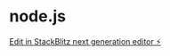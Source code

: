 # node.js

[Edit in StackBlitz next generation editor ⚡️](https://stackblitz.com/~/github.com/Manikantamaila/node.js)